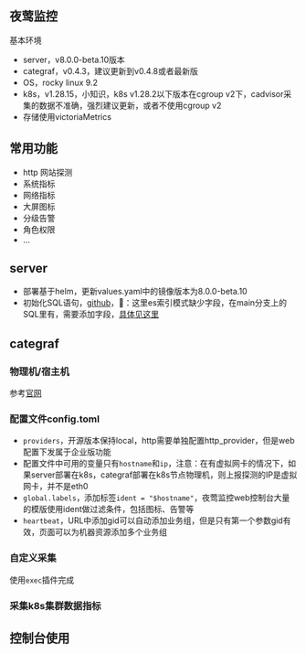 夜莺监控
---

基本环境
- server，v8.0.0-beta.10版本
- categraf，v0.4.3，建议更新到v0.4.8或者最新版
- OS，rocky linux 9.2
- k8s，v1.28.15，小知识，k8s v1.28.2以下版本在cgroup v2下，cadvisor采集的数据不准确，强烈建议更新，或者不使用cgroup v2
- 存储使用victoriaMetrics

## 常用功能
- http 网站探测
- 系统指标
- 网络指标
- 大屏图标
- 分级告警
- 角色权限
- ...

## server

- 部署基于helm，更新values.yaml中的镜像版本为8.0.0-beta.10
- 初始化SQL语句，[github](https://github.com/ccfos/nightingale/blob/v8.0.0-beta.10/docker/initsql/a-n9e.sql)，📢：这里es索引模式缺少字段，在main分支上的SQL里有，需要添加字段，[具体见这里](https://github.com/ccfos/nightingale/blob/main/docker/initsql/a-n9e.sql)

## categraf

### 物理机/宿主机
参考[官网](https://flashcat.cloud/docs/content/flashcat-monitor/categraf/2-installation/)

### 配置文件config.toml
- `providers`，开源版本保持local，http需要单独配置http_provider，但是web配置下发属于企业版功能
- 配置文件中可用的变量只有`hostname`和`ip`，注意：在有虚拟网卡的情况下，如果server部署在k8s，categraf部署在k8s节点物理机，则上报探测的IP是虚拟网卡，并不是eth0
- `global.labels`，添加标签`ident = "$hostname"`，夜莺监控web控制台大量的模版使用ident做过滤条件，包括图标、告警等
- `heartbeat`，URL中添加gid可以自动添加业务组，但是只有第一个参数gid有效，页面可以为机器资源添加多个业务组

### 自定义采集
使用`exec`插件完成

### 采集k8s集群数据指标
 
## 控制台使用
